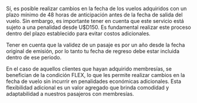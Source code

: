 Sí, es posible realizar cambios en la fecha de los vuelos adquiridos con un plazo mínimo de 48 horas de anticipación antes de la fecha de salida del vuelo. Sin embargo, es importante tener en cuenta que este servicio está sujeto a una penalidad desde U$D150. Es fundamental realizar este proceso dentro del plazo establecido para evitar costos adicionales.

Tener en cuenta que la validez de un pasaje es por un año desde la fecha original de emisión, por lo tanto tu fecha de regreso debe estar incluida dentro de ese periodo.

En el caso de aquellos clientes que hayan adquirido membresías, se benefician de la condición FLEX, lo que les permite realizar cambios en la fecha de vuelo sin incurrir en penalidades económicas adicionales. Esta flexibilidad adicional es un valor agregado que brinda comodidad y adaptabilidad a nuestros pasajeros con membresías.
